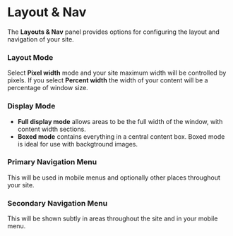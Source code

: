 # Layout & Nav #

The **Layouts & Nav** panel provides options for configuring the layout and navigation of your site.

### Layout Mode ###

Select **Pixel width** mode and your site maximum width will be controlled by pixels. If you select **Percent width** the width of your content will be a percentage of window size.

### Display Mode ###

* **Full display mode** allows areas to be the full width of the window, with content width sections.
* **Boxed mode** contains everything in a central content box. Boxed mode is ideal for use with backgtround images.

### Primary Navigation Menu ###

This will be used in mobile menus and optionally other places throughout your site.

### Secondary Navigation Menu ###

This will be shown subtly in areas throughout the site and in your mobile menu.